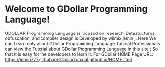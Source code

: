 

Welcome to GDollar Programming Language!
===========================================

GDOLLAR Programming Language is focused on research ,Datastuctures, obfuscation, and compiler design is Developed by wilmix jemin j. Here We can Learn only about GDollar Programming Language Tutorial.Professionals can view the Tutorial about GDollar Programming Language in this site ; So that it is easy for the developers to learn it.
For   GDollar  HOME  Page  URL: https://jemin777.github.io/GDollarTutorial.github.io/HOME.html 
  
  
